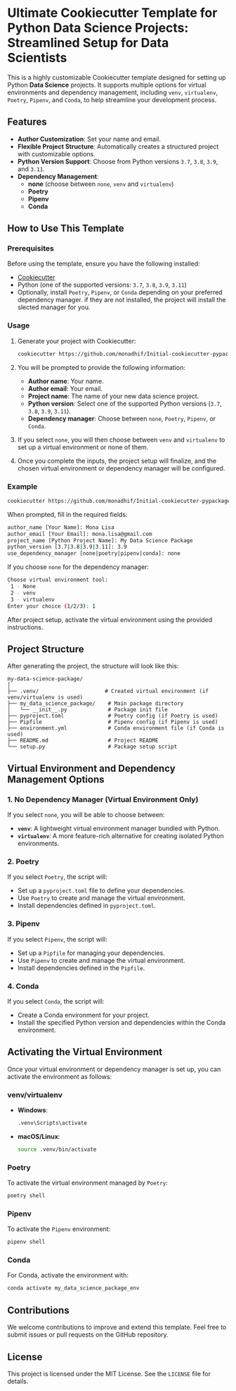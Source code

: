 
# Ultimate Cookiecutter Template for Python Data Science Projects: Streamlined Setup for Data Scientists

This is a highly customizable Cookiecutter template designed for setting up Python **Data Science** projects. It supports multiple options for virtual environments and dependency management, including `venv`, `virtualenv`, `Poetry`, `Pipenv`, and `Conda`, to help streamline your development process.

## Features

- **Author Customization**: Set your name and email.
- **Flexible Project Structure**: Automatically creates a structured project with customizable options.
- **Python Version Support**: Choose from Python versions `3.7`, `3.8`, `3.9`, and `3.11`.
- **Dependency Management**:
  - **none** (choose between `none`, `venv` and `virtualenv`)
  - **Poetry**
  - **Pipenv**
  - **Conda**

## How to Use This Template

### Prerequisites

Before using the template, ensure you have the following installed:

- [Cookiecutter](https://cookiecutter.readthedocs.io/en/stable/installation.html)
- Python (one of the supported versions: `3.7`, `3.8`, `3.9`, `3.11`)
- Optionally, install `Poetry`, `Pipenv`, or `Conda` depending on your preferred dependency manager. if they are not installed, the project will install the slected manager for you.

### Usage

1. Generate your project with Cookiecutter:

    ```bash
    cookiecutter https://github.com/monadhif/Initial-cookiecutter-pypackage
    ```

2. You will be prompted to provide the following information:
    - **Author name**: Your name.
    - **Author email**: Your email.
    - **Project name**: The name of your new data science project.
    - **Python version**: Select one of the supported Python versions (`3.7`, `3.8`, `3.9`, `3.11`).
    - **Dependency manager**: Choose between `none`, `Poetry`, `Pipenv`, or `Conda`.

3. If you select `none`, you will then choose between `venv` and `virtualenv` to set up a virtual environment or none of them.

4. Once you complete the inputs, the project setup will finalize, and the chosen virtual environment or dependency manager will be configured.

### Example

```bash
cookiecutter https://github.com/monadhif/Initial-cookiecutter-pypackage
```

When prompted, fill in the required fields:

```bash
author_name [Your Name]: Mona Lisa
author_email [Your Email]: mona.lisa@gmail.com
project_name [Python Project Name]: My Data Science Package
python_version [3.7|3.8|3.9|3.11]: 3.9
use_dependency_manager [none|poetry|pipenv|conda]: none
```

If you choose `none` for the dependency manager:

```bash
Choose virtual environment tool:
 1 - None
 2 - venv
 3 - virtualenv
Enter your choice (1/2/3): 1
```

After project setup, activate the virtual environment using the provided instructions.

## Project Structure

After generating the project, the structure will look like this:

```
my-data-science-package/
│
├── .venv/                     # Created virtual environment (if venv/virtualenv is used)
├── my_data_science_package/    # Main package directory
│   └── __init__.py             # Package init file
├── pyproject.toml              # Poetry config (if Poetry is used)
├── Pipfile                     # Pipenv config (if Pipenv is used)
├── environment.yml             # Conda environment file (if Conda is used)
├── README.md                   # Project README
└── setup.py                    # Package setup script
```

## Virtual Environment and Dependency Management Options

### 1. No Dependency Manager (Virtual Environment Only)

If you select `none`, you will be able to choose between:

- **`venv`**: A lightweight virtual environment manager bundled with Python.
- **`virtualenv`**: A more feature-rich alternative for creating isolated Python environments.

### 2. Poetry

If you select `Poetry`, the script will:
- Set up a `pyproject.toml` file to define your dependencies.
- Use `Poetry` to create and manage the virtual environment.
- Install dependencies defined in `pyproject.toml`.

### 3. Pipenv

If you select `Pipenv`, the script will:
- Set up a `Pipfile` for managing your dependencies.
- Use `Pipenv` to create and manage the virtual environment.
- Install dependencies defined in the `Pipfile`.

### 4. Conda

If you select `Conda`, the script will:
- Create a Conda environment for your project.
- Install the specified Python version and dependencies within the Conda environment.

## Activating the Virtual Environment

Once your virtual environment or dependency manager is set up, you can activate the environment as follows:

### venv/virtualenv

- **Windows**:
    ```bash
    .venv\Scripts\activate
    ```
- **macOS/Linux**:
    ```bash
    source .venv/bin/activate
    ```

### Poetry

To activate the virtual environment managed by `Poetry`:

```bash
poetry shell
```

### Pipenv

To activate the `Pipenv` environment:

```bash
pipenv shell
```

### Conda

For Conda, activate the environment with:

```bash
conda activate my_data_science_package_env
```

## Contributions

We welcome contributions to improve and extend this template. Feel free to submit issues or pull requests on the GitHub repository.

## License

This project is licensed under the MIT License. See the `LICENSE` file for details.
```
